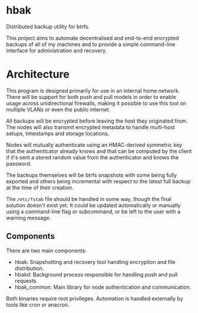 hbak
====

Distributed backup utility for btrfs.

This project aims to automate decentralised and end-to-end encrypted
backups of all of my machines and to provide a simple command-line interface
for administration and recovery.

Architecture
============

This program is designed primarily for use in an internal home network.
There will be support for both push and pull models in order to enable usage
across unidirectional firewalls, making it possible to use this tool
on multiple VLANs or even the public internet.

All backups will be encrypted before leaving the host they originated from.
The nodes will also transmit encrypted metadata to handle multi-host setups,
timestamps and storage locations.

Nodes will mutually authenticate using an HMAC-derived symmetric key
that the authenticator already knows and that can be computed by the
client if it's sent a stored random value from the authenticator
and knows the password.

The backups themselves will be btrfs snapshots with some being fully exported
and others being incremental with respect to the latest full backup at the time
of their creation.

The `/etc/fstab` file should be handled in some way, though the final solution
doesn't exist yet. It could be updated automatically or manually using a
command-line flag or subcommand, or be left to the user with a warning message.

Components
----------

There are two main components:

* hbak: Snapshotting and recovery tool handling encryption and file distribution.
* hbakd: Background process responsible for handling push and pull requests.
* hbak\_common: Main library for node authentication and communication.

Both binaries require root privileges. Automation is handled externally
by tools like cron or anacron.
